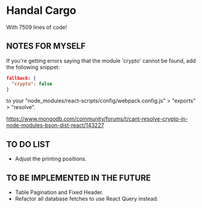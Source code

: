# Handal Cargo

With 7509 lines of code!

## NOTES FOR MYSELF

If you're getting errors saying that the module 'crypto' cannot be found, add the following snippet:

```json
fallback: {
  "crypto": false
}
```

to your "node_modules/react-scripts/config/webpack.config.js" > "exports" > "resolve".

<https://www.mongodb.com/community/forums/t/cant-resolve-crypto-in-node-modules-bson-dist-react/143227>

## TO DO LIST

- Adjust the printing positions.

## TO BE IMPLEMENTED IN THE FUTURE

- Table Pagination and Fixed Header.
- Refactor all database fetches to use React Query instead.
